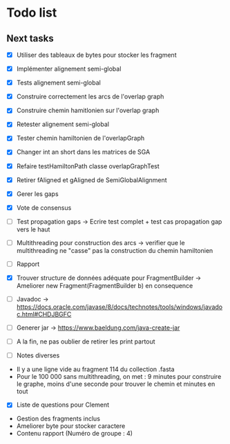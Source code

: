 Todo list
====

## Next tasks

- [x] Utiliser des tableaux de bytes pour stocker les fragment
- [x] Implémenter alignement semi-global
- [x] Tests alignement semi-global
- [x] Construire correctement les arcs de l'overlap graph
- [x] Construire chemin hamitlonien sur l'overlap graph
- [x] Retester alignement semi-global
- [x] Tester chemin hamiltonien de l'overlapGraph
- [x] Changer int an short dans les matrices de SGA
- [x] Refaire testHamiltonPath classe overlapGraphTest
- [x] Retirer fAligned et gAligned de SemiGlobalAlignment
- [x] Gerer les gaps
- [x] Vote de consensus
- [ ] Test propagation gaps -> Ecrire test complet + test cas propagation gap vers le haut
- [ ] Multithreading pour construction des arcs -> verifier que le multithreading ne "casse" pas la construction du chemin hamiltonien
- [ ] Rapport
- [x] Trouver structure de données adéquate pour FragmentBuilder -> Ameliorer new Fragment(FragmentBuilder b) en consequence
- [ ] Javadoc   ->  https://docs.oracle.com/javase/8/docs/technotes/tools/windows/javadoc.html#CHDJBGFC
- [ ] Generer jar  ->  https://www.baeldung.com/java-create-jar
- [ ] A la fin, ne pas oublier de retirer les print partout



- [ ] Notes diverses
- Il y a une ligne vide au fragment 114 du collection .fasta
- Pour le 100 000 sans multithreading, on met : 9 minutes pour construire le graphe, moins d'une seconde pour trouver le chemin et  minutes en tout


- [x] Liste de questions pour Clement

- Gestion des fragments inclus
- Ameliorer byte pour stocker caractere
- Contenu rapport (Numéro de groupe : 4)
